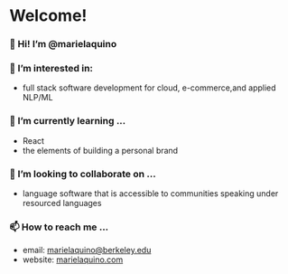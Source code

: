 # Welcome! 

### 👋 Hi! I’m @marielaquino
### 👀 I’m interested in: 
  -  full stack software development for cloud, e-commerce,and applied NLP/ML  
### 🌱 I’m currently learning ...
  - React
  - the elements of building a personal brand  
### 💞️ I’m looking to collaborate on ...
  -  language software that is accessible to communities speaking under resourced languages 
### 📫 How to reach me ...
  - email: marielaquino@berkeley.edu
  - website: [marielaquino.com](www.marielaquino.com) 

<!---
marielaquino/marielaquino is a ✨ special ✨ repository because its `README.md` (this file) appears on your GitHub profile.
You can click the Preview link to take a look at your changes.
--->
